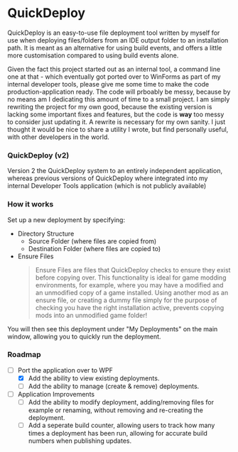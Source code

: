 # QuickDeploy
QuickDeploy is an easy-to-use file deployment tool written by myself for use when deploying files/folders from an IDE output folder to an installation path. It is meant as an alternative for using build events, and offers a little more customisation compared to using build events alone.

Given the fact this project started out as an internal tool, a command line one at that - which eventually got ported over to WinForms as part of my internal developer tools, please give me some time to make the code production-application ready. The code will prboably be messy, because by no means am I dedicating this amount of time to a small project. I am simply rewriting the project for my own good, because the existing version is lacking some important fixes and features, but the code is __way__ too messy to consider just updating it. A rewrite is necessary for my own sanity. I just thought it would be nice to share a utility I wrote, but find personally useful, with other developers in the world. 

### QuickDeploy (v2) 
Version 2 the QuickDeploy system to an entirely independent application, whereas previous versions of QuickDeploy where integrated into my internal Developer Tools application (which is not publicly available)

### How it works
Set up a new deployment by specifying: 
- Directory Structure
  - Source Folder (where files are copied from)
  - Destination Folder (where files are copied to)
- Ensure Files
  > Ensure Files are files that QuickDeploy checks to ensure they exist before copying over. This functionality is ideal for game modding environments, for example, where you may have a modified and an unmodified copy of a game installed. Using another mod as an ensure file, or creating a dummy file simply for the purpose of checking you have the right installation active, prevents copying mods into an unmodified game folder!

You will then see this deployment under "My Deployments" on the main window, allowing you to quickly run the deployment.

### Roadmap
- [ ] Port the application over to WPF
  - [X] Add the ability to view existing deployments.
  - [ ] Add the ability to manage (create & remove) deployments.
 
- [ ] Application Improvements
  - [ ] Add the ability to modify deployment, adding/removing files for example or renaming, without removing and re-creating the deployment.
  - [ ] Add a seperate build counter, allowing users to track how many times a deployment has been run, allowing for accurate build numbers when publishing updates.
